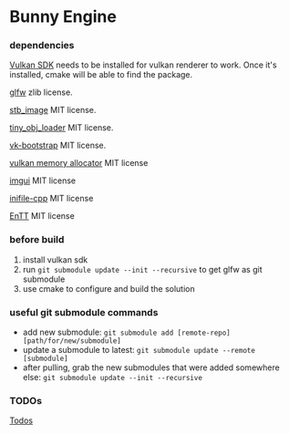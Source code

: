 # Bunny Engine

### dependencies

[Vulkan SDK](https://vulkan.lunarg.com/sdk/home) needs to be installed for vulkan renderer to work. Once it's installed, cmake will be able to find the package.

[glfw](https://github.com/glfw/glfw) zlib license.

[stb_image](https://github.com/nothings/stb/blob/master/stb_image.h) MIT license.

[tiny_obj_loader](https://github.com/tinyobjloader/tinyobjloader) MIT license. 

[vk-bootstrap](https://github.com/charles-lunarg/vk-bootstrap) MIT license.

[vulkan memory allocator](https://github.com/GPUOpen-LibrariesAndSDKs/VulkanMemoryAllocator) MIT license

[imgui](https://github.com/ocornut/imgui) MIT license

[inifile-cpp](https://github.com/Rookfighter/inifile-cpp) MIT license

[EnTT](https://github.com/skypjack/entt) MIT license

### before build

1. install vulkan sdk
2. run `git submodule update --init --recursive` to get glfw as git submodule
3. use cmake to configure and build the solution

### useful git submodule commands
- add new submodule: `git submodule add [remote-repo] [path/for/new/submodule]`
- update a submodule to latest: `git submodule update --remote [submodule]`
- after pulling, grab the new submodules that were added somewhere else: `git submodule update --init --recursive`

### TODOs
[Todos](./Todo.md)